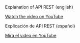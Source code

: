 Explanation of API REST (english)
  
[Watch the video on YouTube](https://youtu.be/7CWe_uatDps)


Explicación de API REST (español)

[Mira el video en YouTube](https://youtu.be/sjQ2VTiSGKc)

